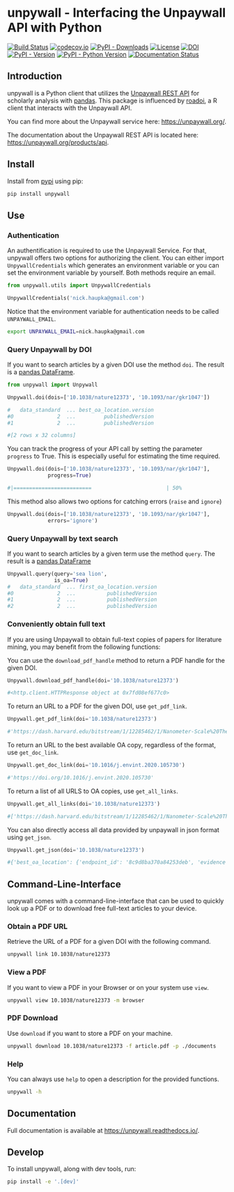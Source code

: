 # unpywall - Interfacing the Unpaywall API with Python

[![Build Status](https://travis-ci.org/unpywall/unpywall.svg?branch=master)](https://travis-ci.org/github/unpywall/unpywall)
[![codecov.io](https://codecov.io/gh/unpywall/unpywall/branch/master/graph/badge.svg)](https://codecov.io/gh/unpywall/unpywall?branch=master)
[![PyPI - Downloads](https://img.shields.io/pypi/dm/unpywall)](https://pypi.org/project/unpywall/)
[![License](https://img.shields.io/github/license/unpywall/unpywall)](https://github.com/unpywall/unpywall/blob/master/LICENSE.txt)
[![DOI](https://zenodo.org/badge/DOI/10.5281/zenodo.4085414.svg)](https://doi.org/10.5281/zenodo.4085414)
[![PyPI - Version](https://img.shields.io/pypi/v/unpywall)](https://pypi.org/project/unpywall/)
[![PyPI - Python Version](https://img.shields.io/pypi/pyversions/unpywall)](https://pypi.org/project/unpywall/)
[![Documentation Status](https://readthedocs.org/projects/unpywall/badge/?version=latest)](https://unpywall.readthedocs.io/en/latest/?badge=latest)

## Introduction

unpywall is a Python client that utilizes the [Unpaywall REST API](https://unpaywall.org/products/api) for scholarly analysis with [pandas](https://pandas.pydata.org/). This package is influenced by [roadoi](https://github.com/ropensci/roadoi), a R client that interacts with the Unpaywall API.

You can find more about the Unpaywall service here: https://unpaywall.org/.

The documentation about the Unpaywall REST API is located here: https://unpaywall.org/products/api.


## Install

Install from [pypi](https://pypi.org/project/unpywall/) using pip:
```bash
pip install unpywall
```

## Use

### Authentication

An authentification is required to use the Unpaywall Service. For that, unpywall offers two options for authorizing the client. You can either import `UnpywallCredentials` which generates an environment variable or you can set the environment variable by yourself. Both methods require an email.

```python
from unpywall.utils import UnpywallCredentials

UnpywallCredentials('nick.haupka@gmail.com')
```

Notice that the environment variable for authentication needs to be called `UNPAYWALL_EMAIL`.

```bash
export UNPAYWALL_EMAIL=nick.haupka@gmail.com
```

### Query Unpaywall by DOI

If you want to search articles by a given DOI use the method `doi`. The result is a [pandas DataFrame](https://pandas.pydata.org/pandas-docs/stable/reference/api/pandas.DataFrame.html).

```python
from unpywall import Unpywall

Unpywall.doi(dois=['10.1038/nature12373', '10.1093/nar/gkr1047'])

#   data_standard  ... best_oa_location.version
#0              2  ...         publishedVersion
#1              2  ...         publishedVersion

#[2 rows x 32 columns]
```

You can track the progress of your API call by setting the parameter `progress` to True. This is especially useful for estimating the time required.

```python
Unpywall.doi(dois=['10.1038/nature12373', '10.1093/nar/gkr1047'],
             progress=True)

#|=========================                        | 50%
```

This method also allows two options for catching errors (`raise` and `ignore`)

```python
Unpywall.doi(dois=['10.1038/nature12373', '10.1093/nar/gkr1047'],
             errors='ignore')
```

### Query Unpaywall by text search

If you want to search articles by a given term use the method `query`. The result is a [pandas DataFrame](https://pandas.pydata.org/pandas-docs/stable/reference/api/pandas.DataFrame.html)

```python
Unpywall.query(query='sea lion',
               is_oa=True)
#   data_standard  ... first_oa_location.version
#0              2  ...          publishedVersion
#1              2  ...          publishedVersion
#2              2  ...          publishedVersion
```

### Conveniently obtain full text

If you are using Unpaywall to obtain full-text copies of papers for literature mining, you may benefit from the following functions:

You can use the `download_pdf_handle` method to return a PDF handle for the given DOI.

```python
Unpywall.download_pdf_handle(doi='10.1038/nature12373')

#<http.client.HTTPResponse object at 0x7fd08ef677c0>
```

To return an URL to a PDF for the given DOI, use `get_pdf_link`.

```python
Unpywall.get_pdf_link(doi='10.1038/nature12373')

#'https://dash.harvard.edu/bitstream/1/12285462/1/Nanometer-Scale%20Thermometry.pdf'
```

To return an URL to the best available OA copy, regardless of the format, use `get_doc_link`.

```python
Unpywall.get_doc_link(doi='10.1016/j.envint.2020.105730')

#'https://doi.org/10.1016/j.envint.2020.105730'
```
To return a list of all URLS to OA copies, use `get_all_links`.

```python
Unpywall.get_all_links(doi='10.1038/nature12373')

#['https://dash.harvard.edu/bitstream/1/12285462/1/Nanometer-Scale%20Thermometry.pdf']
```

You can also directly access all data provided by unpaywall in json format using `get_json`.

```python
Unpywall.get_json(doi='10.1038/nature12373')

#{'best_oa_location': {'endpoint_id': '8c9d8ba370a84253deb', 'evidence': 'oa repository (via OAI-PMH doi match)', 'host_type': ...
```

## Command-Line-Interface

unpywall comes with a command-line-interface that can be used to quickly look up a PDF or to download free full-text articles to your device.

### Obtain a PDF URL

Retrieve the URL of a PDF for a given DOI with the following command.

```bash
unpywall link 10.1038/nature12373
```

### View a PDF

If you want to view a PDF in your Browser or on your system use `view`.

```bash
unpywall view 10.1038/nature12373 -m browser
```

### PDF Download

Use `download` if you want to store a PDF on your machine.

```bash
unpywall download 10.1038/nature12373 -f article.pdf -p ./documents
```

### Help

You can always use `help` to open a description for the provided functions.

```bash
unpywall -h
```

## Documentation

Full documentation is available at https://unpywall.readthedocs.io/.

## Develop

To install unpywall, along with dev tools, run:

```bash
pip install -e '.[dev]'
```
